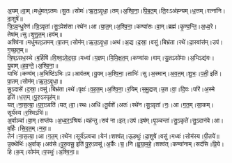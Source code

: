 

  
अ॒यम्।वा॒म्।मधु॑मत्ऽतमः।सु॒तः।सोमः॑।ऋ॒त॒ऽवृ॒धा॒।तम्।अ॒श्वि॒ना॒।पि॒ब॒त॒म्।ति॒रःऽअ॑ह्न्यम्।ध॒त्तम्।रत्ना॑नि।दा॒शुषे॑॥  
त्रि॒ऽव॒न्धु॒रेण॑।त्रि॒ऽवृता॑।सु॒ऽपेश॑सा।रथे॑न।आ।या॒त॒म्।अ॒श्वि॒ना॒।कण्वा॑सः।वा॒म्।ब्रह्म॑।कृ॒ण्व॒न्ति॒।अ॒ध्व॒रे।तेषा॑म्।सु।शृ॒णु॒त॒म्।हव॑म्॥  
अश्वि॑ना।मधु॑मत्ऽतमम्।पा॒तम्।सोम॑म्।ऋ॒त॒ऽवृ॒धा॒।अथ॑।अ॒द्य।द॒स्रा॒।वसु॑।बिभ्र॑ता।रथे॑।दा॒स्वांस॑म्।उप॑।ग॒च्छ॒त॒म्॥  
त्रि॒ष्ऽसध॒स्थे।ब॒र्हिषि॑।वि॒श्व॒ऽवे॒द॒सा॒।मध्वा॑।य॒ज्ञम्।मि॒मि॒क्ष॒त॒म्।कण्वा॑सः।वाम्।सु॒तऽसो॑माः।अ॒भिऽद्य॑वः।यु॒वाम्।ह॒व॒न्ते॒।अ॒श्वि॒ना॒॥  
याभिः॑।कण्व॑म्।अ॒भिष्टि॑ऽभिः।प्र।आव॑तम्।यु॒वम्।अ॒श्वि॒ना॒।ताभिः॑।सु।अ॒स्मान्।अ॒व॒त॒म्।शु॒भः॒।प॒ती॒ इति॑।पा॒तम्।सोम॑म्।ऋ॒त॒ऽवृ॒धा॒॥  
सु॒ऽदासे॑।द॒स्रा॒।वसु॑।बिभ्र॑ता।रथे॑।पृक्षः॑।व॒ह॒त॒म्।अ॒श्वि॒ना॒।र॒यिम्।स॒मु॒द्रात्।उ॒त।वा॒।दि॒वः।परि॑।अ॒स्मे इति॑।ध॒त्त॒म्।पु॒रु॒ऽस्पृह॑म्॥  
यत्।ना॒स॒त्या॒।प॒रा॒ऽवति॑।यत्।वा॒।स्थः।अधि॑।तु॒र्वशे॑।अतः॑।रथे॑न।सु॒ऽवृता॑।नः॒।आ।ग॒त॒म्।सा॒कम्।सूर्य॑स्य।र॒श्मिऽभिः॑॥  
अ॒र्वाञ्चा॑।वा॒म्।सप्त॑यः।अ॒ध्व॒र॒ऽश्रियः॑।वह॑न्तु।सव॑ ना।इत्।उप॑।इष॑म्।पृ॒ञ्चन्ता॑।सु॒ऽकृते॑।सु॒ऽदान॑वे।आ।ब॒र्हिः।सि॒द॒त॒म्।न॒रा॒॥  
तेन॑।ना॒स॒त्या॒।आ।ग॒त॒म्।रथे॑न।सूर्य॑ऽत्वचा।येन॑।शश्व॑त्।ऊ॒हथुः॑।दा॒शुषे॑।वसु॑।मध्वः॑।सोम॑स्य।पी॒तये॑॥  
उ॒क्थेभिः॑।अ॒र्वाक्।अव॑से।पु॒रु॒वसू॒ इति॑ पु॒रु॒ऽवसू॑।अ॒र्कैः।च॒।नि।ह्व॒या॒म॒हे॒।शश्व॑त्।कण्वा॑नाम्।सद॑सि।प्रि॒ये।हि।क॒म्।सोम॑म्।प॒पथुः॑।अ॒श्वि॒ना॒॥  
